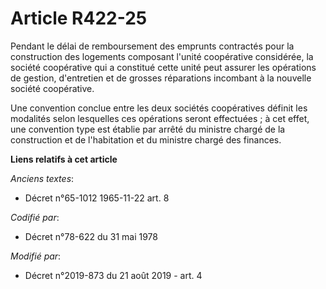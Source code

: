 # Article R422-25

Pendant le délai de remboursement des emprunts contractés pour la construction des logements composant l'unité coopérative
considérée, la société coopérative qui a constitué cette unité peut assurer les opérations de gestion, d'entretien et de
grosses réparations incombant à la nouvelle société coopérative.

Une convention conclue entre les deux sociétés coopératives définit les modalités selon lesquelles ces opérations seront
effectuées ; à cet effet, une convention type est établie par arrêté du ministre chargé de la construction et de l'habitation
et du ministre chargé des finances.

**Liens relatifs à cet article**

_Anciens textes_:

  - Décret n°65-1012 1965-11-22 art. 8

_Codifié par_:

  - Décret n°78-622 du 31 mai 1978

_Modifié par_:

  - Décret n°2019-873 du 21 août 2019 - art. 4
